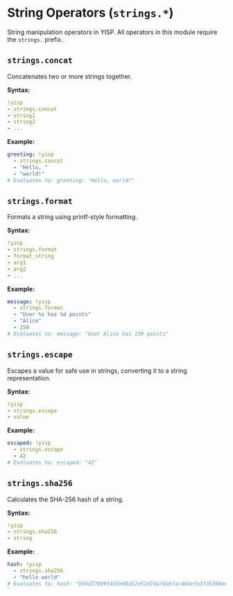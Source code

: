 # String Operators (`strings.*`)

String manipulation operators in YISP. All operators in this module require the `strings.` prefix.

## `strings.concat`

Concatenates two or more strings together.

**Syntax:**
```yaml
!yisp
- strings.concat
- string1
- string2
- ...
```

**Example:**
```yaml
greeting: !yisp
  - strings.concat
  - "Hello, "
  - "world!"
# Evaluates to: greeting: "Hello, world!"
```

## `strings.format`

Formats a string using printf-style formatting.

**Syntax:**
```yaml
!yisp
- strings.format
- format_string
- arg1
- arg2
- ...
```

**Example:**
```yaml
message: !yisp
  - strings.format
  - "User %s has %d points"
  - "Alice"
  - 150
# Evaluates to: message: "User Alice has 150 points"
```

## `strings.escape`

Escapes a value for safe use in strings, converting it to a string representation.

**Syntax:**
```yaml
!yisp
- strings.escape
- value
```

**Example:**
```yaml
escaped: !yisp
  - strings.escape
  - 42
# Evaluates to: escaped: "42"
```

## `strings.sha256`

Calculates the SHA-256 hash of a string.

**Syntax:**
```yaml
!yisp
- strings.sha256
- string
```

**Example:**
```yaml
hash: !yisp
  - strings.sha256
  - "hello world"
# Evaluates to: hash: "b94d27b9934d3e08a52e52d7da7dabfac484efe37a5380ee9088f7ace2efcde9"
`
